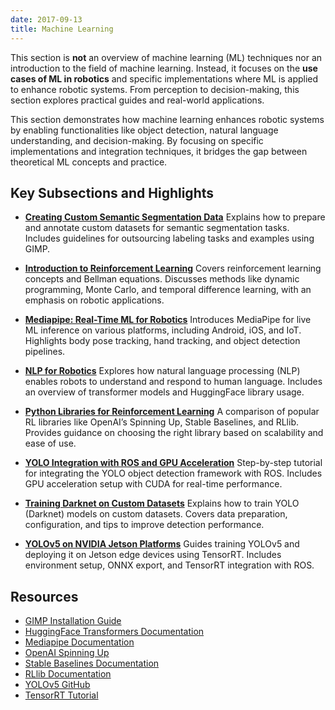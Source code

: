 ```yaml
---
date: 2017-09-13
title: Machine Learning
---
```

<!-- **This page is a stub.** You can help us improve it by [editing it](https://github.com/RoboticsKnowledgebase/roboticsknowledgebase.github.io).
{: .notice--warning} -->

This section is **not** an overview of machine learning (ML) techniques nor an introduction to the field of machine learning. Instead, it focuses on the **use cases of ML in robotics** and specific implementations where ML is applied to enhance robotic systems. From perception to decision-making, this section explores practical guides and real-world applications.

This section demonstrates how machine learning enhances robotic systems by enabling functionalities like object detection, natural language understanding, and decision-making. By focusing on specific implementations and integration techniques, it bridges the gap between theoretical ML concepts and practice.

## Key Subsections and Highlights

- **[Creating Custom Semantic Segmentation Data](/wiki/machine-learning/custom-semantic-data/)**
  Explains how to prepare and annotate custom datasets for semantic segmentation tasks. Includes guidelines for outsourcing labeling tasks and examples using GIMP.

- **[Introduction to Reinforcement Learning](/wiki/machine-learning/intro-to-rl/)**
  Covers reinforcement learning concepts and Bellman equations. Discusses methods like dynamic programming, Monte Carlo, and temporal difference learning, with an emphasis on robotic applications.

- **[Mediapipe: Real-Time ML for Robotics](/wiki/machine-learning/mediapipe-live-ml-anywhere/)**
  Introduces MediaPipe for live ML inference on various platforms, including Android, iOS, and IoT. Highlights body pose tracking, hand tracking, and object detection pipelines.

- **[NLP for Robotics](/wiki/machine-learning/nlp_for_robotics/)**
  Explores how natural language processing (NLP) enables robots to understand and respond to human language. Includes an overview of transformer models and HuggingFace library usage.

- **[Python Libraries for Reinforcement Learning](/wiki/machine-learning/python-libraries-for-reinforcement-learning/)**
  A comparison of popular RL libraries like OpenAI’s Spinning Up, Stable Baselines, and RLlib. Provides guidance on choosing the right library based on scalability and ease of use.

- **[YOLO Integration with ROS and GPU Acceleration](/wiki/machine-learning/ros-yolo-gpu/)**
  Step-by-step tutorial for integrating the YOLO object detection framework with ROS. Includes GPU acceleration setup with CUDA for real-time performance.

- **[Training Darknet on Custom Datasets](/wiki/machine-learning/train-darknet-on-custom-dataset/)**
  Explains how to train YOLO (Darknet) models on custom datasets. Covers data preparation, configuration, and tips to improve detection performance.

- **[YOLOv5 on NVIDIA Jetson Platforms](/wiki/machine-learning/yolov5-tensorrt/)**
  Guides training YOLOv5 and deploying it on Jetson edge devices using TensorRT. Includes environment setup, ONNX export, and TensorRT integration with ROS.

## Resources

- [GIMP Installation Guide](https://www.gimp.org/)
- [HuggingFace Transformers Documentation](https://huggingface.co/docs/transformers/)
- [Mediapipe Documentation](https://google.github.io/mediapipe/)
- [OpenAI Spinning Up](https://spinningup.openai.com/)
- [Stable Baselines Documentation](https://stable-baselines3.readthedocs.io/)
- [RLlib Documentation](https://docs.ray.io/en/latest/rllib.html)
- [YOLOv5 GitHub](https://github.com/ultralytics/yolov5)
- [TensorRT Tutorial](https://learnopencv.com/how-to-run-inference-using-tensorrt-c-api/)


